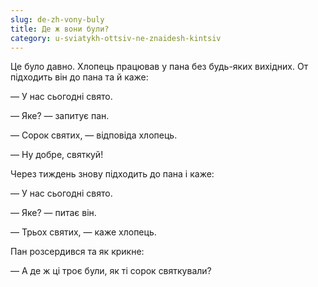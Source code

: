 ```yaml
---
slug: de-zh-vony-buly
title: Де ж вони були?
category: u-sviatykh-ottsiv-ne-znaidesh-kintsiv
---
```

Це було давно. Хлопець працював у пана без будь-яких вихідних. От підходить він до пана та й каже:

— У нас сьогодні свято.

— Яке? — запитує пан.

— Сорок святих, — відповіда хлопець.

— Ну добре, святкуй!

Через тиждень знову підходить до пана і каже:

— У нас сьогодні свято.

— Яке? — питає він.

— Трьох святих, — каже хлопець.

Пан розсердився та як крикне:

— А де ж ці троє були, як ті сорок святкували?
